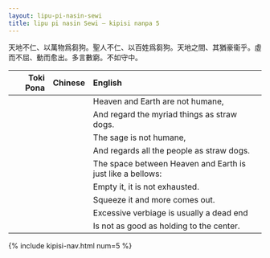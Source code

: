 ```yaml
---
layout: lipu-pi-nasin-sewi
title: lipu pi nasin Sewi — kipisi nanpa 5
---
```


天地不仁、以萬物爲芻狗。聖人不仁、以百姓爲芻狗。天地之間、其猶豪衞乎。虛而不屈、動而愈出。多言數窮。不如守中。

| Toki Pona | Chinese | English
|-:|:-:|:-
|  |  | Heaven and Earth are not humane,
|  |  | And regard the myriad things as straw dogs.
|  |  | The sage is not humane,
|  |  | And regards all the people as straw dogs.
|  |  | The space between Heaven and Earth is just like a bellows:
|  |  | Empty it, it is not exhausted.
|  |  | Squeeze it and more comes out.
|  |  | Excessive verbiage is usually a dead end
|  |  | Is not as good as holding to the center.

{% include kipisi-nav.html num=5 %}
